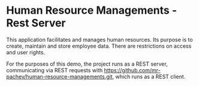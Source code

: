 # Human Resource Managements - Rest Server
This application facilitates and manages human resources. Its purpose is to create, maintain and store employee data. There are restrictions on access and user rights.

For the purposes of this demo, the project runs as a REST server, communicating via REST requests with https://github.com/mr-pachev/human-resource-managements.git, which runs as a REST client.
